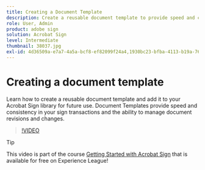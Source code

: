 ```yaml
---
title: Creating a Document Template
description: Create a reusable document template to provide speed and consistency
role: User, Admin
product: adobe sign
solution: Acrobat Sign
level: Intermediate
thumbnail: 38037.jpg
exl-id: 4d36509a-e7a7-4a5a-bcf8-ef82099f24a4,1930bc23-bfba-4113-b19a-76634667bda3
---
```

# Creating a document template

Learn how to create a reusable document template and add it to your Acrobat Sign library for future use. Document Templates provide speed and consistency in your sign transactions and the ability to manage document revisions and changes.

>[!VIDEO](https://video.tv.adobe.com/v/38037?quality=12&learn=on&hidetitle=true)

>[!TIP]
>
>This video is part of the course [Getting Started with Acrobat Sign](https://experienceleague.adobe.com/?recommended=Sign-U-1-2020.1) that is available for free on Experience League!
